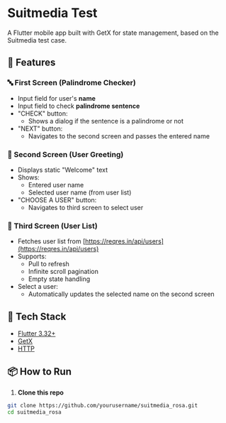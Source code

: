 # Suitmedia Test

A Flutter mobile app built with GetX for state management, based on the Suitmedia test case.

## 📱 Features

### 🔤 First Screen (Palindrome Checker)
- Input field for user's **name**
- Input field to check **palindrome sentence**
- "CHECK" button:
  - Shows a dialog if the sentence is a palindrome or not
- "NEXT" button:
  - Navigates to the second screen and passes the entered name

### 👋 Second Screen (User Greeting)
- Displays static "Welcome" text
- Shows:
  - Entered user name
  - Selected user name (from user list)
- "CHOOSE A USER" button:
  - Navigates to third screen to select user

### 👤 Third Screen (User List)
- Fetches user list from [https://reqres.in/api/users](https://reqres.in/api/users)
- Supports:
  - Pull to refresh
  - Infinite scroll pagination
  - Empty state handling
- Select a user:
  - Automatically updates the selected name on the second screen

## 🧰 Tech Stack

- [Flutter 3.32+](https://docs.flutter.dev/)
- [GetX](https://pub.dev/packages/get)
- [HTTP](https://pub.dev/packages/http)

## 📦 How to Run

1. **Clone this repo**
```bash
git clone https://github.com/yourusername/suitmedia_rosa.git
cd suitmedia_rosa
